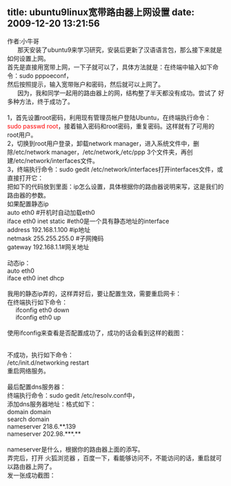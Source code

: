 title: ubuntu9linux宽带路由器上网设置
date: 2009-12-20 13:21:56
---

<p>
	作者:小牛哥<br />
	&nbsp; &nbsp;&nbsp; &nbsp;那天安装了ubuntu9来学习研究，安装后更新了汉语语言包，那么接下来就是如何设置上网。<br />
	首先是直接用宽带上网，一下子就可以了，具体方法就是：在终端中输入如下命令：sudo pppoeconf，<br />
	然后按照提示，输入宽带账户和密码，然后就可以上网了。<br />
	&nbsp; &nbsp;&nbsp; &nbsp;因为，我和同学一起用的路由器上的网，结构整了半天都没有成功。尝试了 好多种方法，终于成功了。<br />
	<br />
	1，首先设置root密码，利用现有管理员帐户登陆Ubuntu，在终端执行命令：<font color="#ff0000">sudo passwd root</font>，接着输入密码和root密码，重复密码。这样就有了可用的root用户。<br />
	2，切换到root用户登录，卸载network manager，进入系统文件中，删除/etc/network manager，/etc/network,/etc/ppp 3个文件夹，再创建/etc/network/interfaces文件。<br />
	3，终端执行命令：sudo gedit /etc/network/interfaces打开interfaces文件，或直接打开它：<br />
	把如下的<span class="t_tag" href="tag.php?name=%B4%FA%C2%EB" onclick="tagshow(event)">代码</span>放到里面：ip怎么设置，具体根据你的路由器说明来写，这是我们的路由器的参数。<br />
	如果配置静态ip<br />
	auto eth0 #开机时自动加载eth0<br />
	iface eth0 inet static #eth0是一个具有静态<span class="t_tag" href="tag.php?name=%B5%D8%D6%B7" onclick="tagshow(event)">地址</span>的interface<br />
	address 192.168.1.100 #ip地址<br />
	netmask 255.255.255.0 #子网掩码<br />
	gateway 192.168.1.1#网关地址<br />
	<br />
	动态ip：<br />
	auto eth0<br />
	iface eth0 inet dhcp<br />
	<br />
	我用的静态ip弄的，这样弄好后，要让配置生效，需要重启网卡：<br />
	在终端执行如下命令：<br />
	&nbsp; &nbsp;&nbsp;&nbsp;ifconfig eth0 down<br />
	&nbsp; &nbsp;&nbsp;&nbsp;ifconfig eth0 up<br />
	<br />
	使用ifconfig来查看是否配置成功了，成功的话会看到这样的截图：<br />
	<span id="attach_403" onmouseover="showMenu(this.id, 0, 1)" style="position: absolute; display: none"><img border="0" src="http://images.5d6d.net/dz7/default/attachimg.gif" /></span></p>
<div class="t_attach" ctrlkey="aimg_403" h="43" id="aimg_403_menu" initialized="true" style="clip: rect(auto auto auto auto); z-index: 999; position: absolute; display: none; top: 908px; left: 213px" w="142">
	<a href="http://56swun.5d6d.com/attachment.php?aid=403&amp;k=742152e9a17be62bf9b2f5622c0692fa&amp;t=1261286429&amp;nothumb=yes" target="_blank" title="sendpix0.jpg"><strong>下载</strong></a> (211.12 KB)<br />
	<div class="t_smallfont">
		<span title="2009-12-19 19:22">昨天&nbsp;19:22</span></div>
</div>
<p>
	<br />
	不成功，执行如下命令：<br />
	/etc/init.d/networking restart<br />
	重启网络服务。<br />
	<br />
	最后配置dns服务器：<br />
	终端执行命令：sudo gedit /etc/resolv.conf中，<br />
	添加dns服务器地址：格式如下：<br />
	domain domain<br />
	search domain<br />
	nameserver 218.6.**.139<br />
	nameserver 202.98.***.**<br />
	<br />
	nameserver是什么，根据你的路由器上面的添写。<br />
	弄完后，打开 火狐浏览器 ，百度一下，看能够访问不，不能访问的话，重启就可以路由器上网了。<br />
	发一张成功截图：<br />
	<br />
	<span id="attach_404" onmouseover="showMenu(this.id, 0, 1)" style="position: absolute; display: none"><img border="0" src="http://images.5d6d.net/dz7/default/attachimg.gif" /></span></p>

